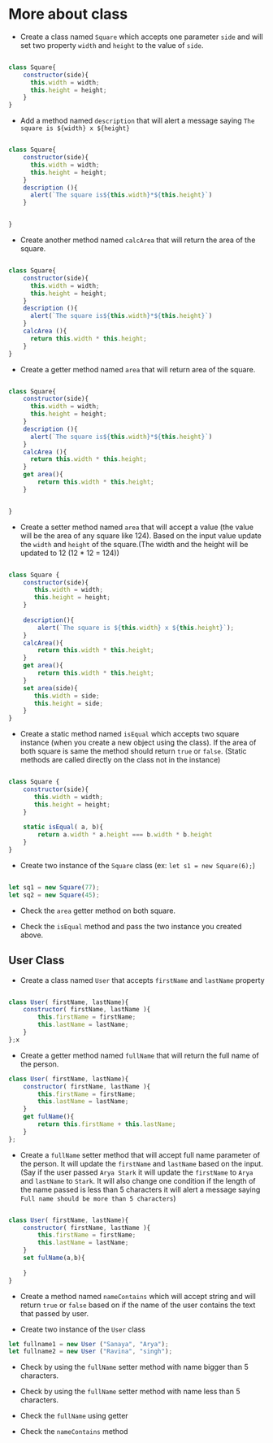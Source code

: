 # More about class

- Create a class named `Square` which accepts one parameter `side` and will set two property `width` and `height` to the value of `side`.

```js

class Square{
    constructor(side){
      this.width = width;
      this.height = height;
    }
} 

```

- Add a method named `description` that will alert a message saying `The square is ${width} x ${height}`

```js

class Square{
    constructor(side){
      this.width = width;
      this.height = height;
    }
    description (){
      alert(`The square is${this.width}*${this.height}`)
    }


}

```
- Create another method named `calcArea` that will return the area of the square.

```js

class Square{
    constructor(side){
      this.width = width;
      this.height = height;
    }
    description (){
      alert(`The square is${this.width}*${this.height}`)
    }
    calcArea (){
      return this.width * this.height;
    }
}

```

- Create a getter method named `area` that will return area of the square.


```js

class Square{
    constructor(side){
      this.width = width;
      this.height = height;
    }
    description (){
      alert(`The square is${this.width}*${this.height}`)
    }
    calcArea (){
      return this.width * this.height;
    }
    get area(){
        return this.width * this.height;
    }


}

```

- Create a setter method named `area` that will accept a value (the value will be the area of any square like 124). Based on the input value update the `width` and `height` of the square.(The width and the height will be updated to 12 (12 \* 12 = 124))

```js

class Square {
    constructor(side){
       this.width = width;
       this.height = height;
    }
    
    description(){
        alert(`The square is ${this.width} x ${this.height}`);
    }
    calcArea(){
        return this.width * this.height;
    }
    get area(){
        return this.width * this.height;
    }
    set area(side){
       this.width = side;
       this.height = side;
    }
}

```

- Create a static method named `isEqual` which accepts two square instance (when you create a new object using the class). If the area of both square is same the method should return `true` or `false`. (Static methods are called directly on the class not in the instance)

```js

class Square {
    constructor(side){
       this.width = width;
       this.height = height;
    }
    
    static isEqual( a, b){
        return a.width * a.height === b.width * b.height
    }
}

```

- Create two instance of the `Square` class (ex: `let s1 = new Square(6);`)

```js

let sq1 = new Square(77);
let sq2 = new Square(45);

```
- Check the `area` getter method on both square.

- Check the `isEqual` method and pass the two instance you created above.

## User Class

- Create a class named `User` that accepts `firstName` and `lastName` property

```js

class User( firstName, lastName){
    constructor( firstName, lastName ){
        this.firstName = firstName;
        this.lastName = lastName;
    }
};x

```


- Create a getter method named `fullName` that will return the full name of the person.

```js
class User( firstName, lastName){
    constructor( firstName, lastName ){
        this.firstName = firstName;
        this.lastName = lastName;
    }
    get fulName(){
        return this.firstName + this.lastName;
    }
};
```

- Create a `fullName` setter method that will accept full name parameter of the person. It will update the `firstName` and `lastName` based on the input. (Say if the user passed `Arya Stark` it will update the `firstName` to `Arya` and `lastName` to `Stark`. It will also change one condition if the length of the name passed is less than 5 characters it will alert a message saying `Full name should be more than 5 characters`)

```js

class User( firstName, lastName){
    constructor( firstName, lastName ){
        this.firstName = firstName;
        this.lastName = lastName;
    }
    set fulName(a,b){
        
    }
}

```


- Create a method named `nameContains` which will accept string and will return `true` or `false` based on if the name of the user contains the text that passed by user.

- Create two instance of the `User` class

```js
let fullname1 = new User ("Sanaya", "Arya");
let fullname2 = new User ("Ravina", "singh");
```

- Check by using the `fullName` setter method with name bigger than 5 characters.

- Check by using the `fullName` setter method with name less than 5 characters.

- Check the `fullName` using getter

- Check the `nameContains` method

